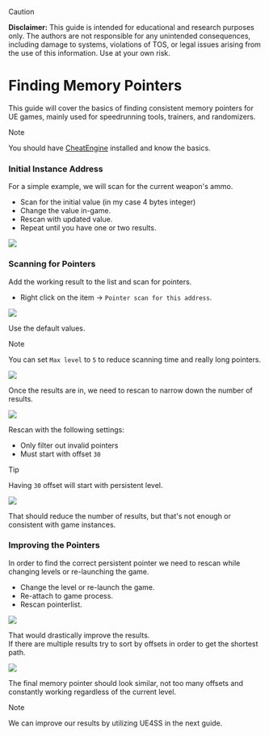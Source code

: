 > [!CAUTION]
> **Disclaimer:** This guide is intended for educational and research purposes only. 
> The authors are not responsible for any unintended consequences, including damage to systems, violations of TOS, or legal issues arising from the use of this information. Use at your own risk.

# Finding Memory Pointers
This guide will cover the basics of finding consistent memory pointers for UE games, mainly used for speedrunning tools, trainers, and randomizers.

> [!NOTE]  
> You should have [CheatEngine](https://www.cheatengine.org/) installed and know the basics.


### Initial Instance Address
For a simple example, we will scan for the current weapon's ammo.

- Scan for the initial value (in my case 4 bytes integer)
- Change the value in-game.
- Rescan with updated value.
- Repeat until you have one or two results.

![](/Media/memoryPointers/1.png)

### Scanning for Pointers
Add the working result to the list and scan for pointers.

- Right click on the item -> `Pointer scan for this address`.

![](/Media/memoryPointers/2.png)

Use the default values.

> [!NOTE]  
> You can set `Max level` to `5` to reduce scanning time and really long pointers.

![](/Media/memoryPointers/3.png)

Once the results are in, we need to rescan to narrow down the number of results.

![](/Media/memoryPointers/4.png)

Rescan with the following settings:
- Only filter out invalid pointers
- Must start with offset `30`

> [!TIP]
> Having `30` offset will start with persistent level.


![](/Media/memoryPointers/5.png)

That should reduce the number of results, but that's not enough or consistent with game instances.

### Improving the Pointers
In order to find the correct persistent pointer we need to rescan while changing levels or re-launching the game.

- Change the level or re-launch the game.
- Re-attach to game process.
- Rescan pointerlist.

![](/Media/memoryPointers/6.png)

That would drastically improve the results. <br>
If there are multiple results try to sort by offsets in order to get the shortest path.

![](/Media/memoryPointers/7.png)

The final memory pointer should look similar, not too many offsets and constantly working regardless of the current level.


> [!NOTE]
> We can improve our results by utilizing UE4SS in the next guide.